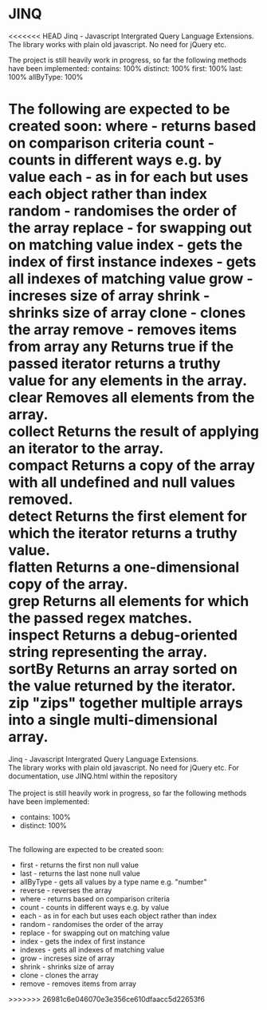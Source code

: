 JINQ
====

<<<<<<< HEAD
Jinq - Javascript Intergrated Query Language Extensions.
The library works with plain old javascript. No need for jQuery etc. 

The project is still heavily work in progress, so far the following methods have been implemented:
contains: 100%
distinct: 100%
first: 100%
last: 100%
allByType: 100%

The following are expected to be created soon:
where - returns based on comparison criteria
count - counts in different ways e.g. by value
each - as in for each but uses each object rather than index
random - randomises the order of the array
replace - for swapping out on matching value
index - gets the index of first instance
indexes - gets all indexes of matching value
grow - increses size of array
shrink - shrinks size of array
clone - clones the array
remove - removes items from array
any	Returns true if the passed iterator returns a truthy value for any elements in the array.		
clear	Removes all elements from the array.		
collect	Returns the result of applying an iterator to the array.		
compact	Returns a copy of the array with all undefined and null values removed.		
detect	Returns the first element for which the iterator returns a truthy value.		
flatten	Returns a one-dimensional copy of the array.		
grep	Returns all elements for which the passed regex matches.		
inspect	Returns a debug-oriented string representing the array.		
sortBy	Returns an array sorted on the value returned by the iterator.		
zip	"zips" together multiple arrays into a single multi-dimensional array.		
=======
Jinq - Javascript Intergrated Query Language Extensions.<br/>
The library works with plain old javascript. No need for jQuery etc. For documentation, use JINQ.html within the repository<br/> 
<br/>
The project is still heavily work in progress, so far the following methods have been implemented:<br/>
<ul>
<li>contains: 100%
<li>distinct: 100%
</ul>
<br/>
The following are expected to be created soon:
<ul>
<li>first - returns the first non null value
<li>last - returns the last none null value
<li>allByType - gets all values by a type name e.g. "number"
<li>reverse - reverses the array
<li>where - returns based on comparison criteria
<li>count - counts in different ways e.g. by value
<li>each - as in for each but uses each object rather than index
<li>random - randomises the order of the array
<li>replace - for swapping out on matching value
<li>index - gets the index of first instance
<li>indexes - gets all indexes of matching value
<li>grow - increses size of array
<li>shrink - shrinks size of array
<li>clone - clones the array
<li>remove - removes items from array
</ul>
>>>>>>> 26981c6e046070e3e356ce610dfaacc5d22653f6
